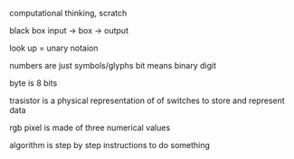 computational thinking, scratch

black box
input -> box -> output

look up = unary notaion

numbers are just symbols/glyphs
bit means binary digit

byte is 8 bits

trasistor is a physical representation of of switches to store and represent data

rgb pixel is made of three numerical values

algorithm is step by step instructions to do something

